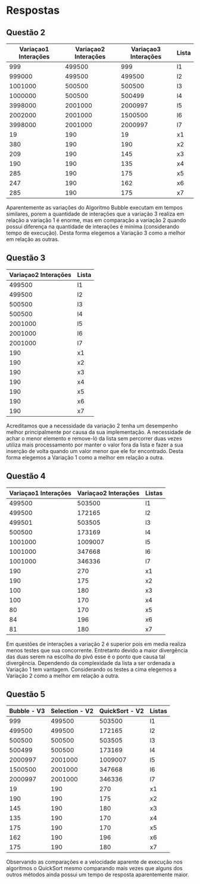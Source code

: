 # Respostas

## Questão 2

| Variaçao1 Interações | Variaçao2 Interações | Variaçao3 Interações | Lista |
| -------------------- | -------------------- | -------------------- | ----- |
| 999                  | 499500               | 999                  | l1    |
| 999000               | 499500               | 499500               | l2    |
| 1001000              | 500500               | 500500               | l3    |
| 1000000              | 500500               | 500499               | l4    |
| 3998000              | 2001000              | 2000997              | l5    |
| 2002000              | 2001000              | 1500500              | l6    |
| 3998000              | 2001000              | 2000997              | l7    |
| 19                   | 190                  | 19                   | x1    |
| 380                  | 190                  | 190                  | x2    |
| 209                  | 190                  | 145                  | x3    |
| 190                  | 190                  | 135                  | x4    |
| 285                  | 190                  | 175                  | x5    |
| 247                  | 190                  | 162                  | x6    |
| 285                  | 190                  | 175                  | x7    |

Aparentemente as variações do Algoritmo Bubble executam em tempos similares, porem a quantidade de interações que a variação 3 realiza em relação a variação 1 é enorme, mas em comparação a variação 2 quando possui diferença na quantidade de interações é mínima (considerando tempo de execução). Desta forma elegemos a Variação 3 como a melhor em relação as outras.

## Questão 3

| Variaçao2 Interações | Lista |
| -------------------- | ----- |
| 499500               | l1    |
| 499500               | l2    |
| 500500               | l3    |
| 500500               | l4    |
| 2001000              | l5    |
| 2001000              | l6    |
| 2001000              | l7    |
| 190                  | x1    |
| 190                  | x2    |
| 190                  | x3    |
| 190                  | x4    |
| 190                  | x5    |
| 190                  | x6    |
| 190                  | x7    |

Acreditamos que a necessidade da variação 2 tenha um desempenho melhor principalmente por causa da sua implementação. A necessidade de achar o menor elemento e remove-ló da lista sem percorrer duas vezes utiliza mais processamento por manter o valor fora da lista e fazer a sua inserção de volta quando um valor menor que ele for encontrado. Desta forma elegemos a Variação 1 como a melhor em relação a outra.

## Questão 4

| Variaçao1 Interações | Variaçao2 Interações | Listas |
| -------------------- | -------------------- | ------ |
| 499500               | 503500               | l1     |
| 499500               | 172165               | l2     |
| 499501               | 503505               | l3     |
| 500500               | 173169               | l4     |
| 1001000              | 1009007              | l5     |
| 1001000              | 347668               | l6     |
| 1001000              | 346336               | l7     |
| 190                  | 270                  | x1     |
| 190                  | 175                  | x2     |
| 100                  | 180                  | x3     |
| 100                  | 170                  | x4     |
| 80                   | 170                  | x5     |
| 84                   | 196                  | x6     |
| 81                   | 180                  | x7     |

Em questões de interações a variação 2 é superior pois em media realiza menos testes que sua concorrente. Entretanto devido a maior divergência das duas serem na escolha do pivô esse é o ponto que causa tal divergência. Dependendo da complexidade da lista a ser ordenada a Variação 1 tem vantagem. Considerando os testes a cima elegemos a Variação 2 como a melhor em relação a outra.

## Questão 5

| Bubble - V3 | Selection - V2 | QuickSort - V2 | Listas |
| ----------- | -------------- | -------------- | ------ |
| 999         | 499500         | 503500         | l1     |
| 499500      | 499500         | 172165         | l2     |
| 500500      | 500500         | 503505         | l3     |
| 500499      | 500500         | 173169         | l4     |
| 2000997     | 2001000        | 1009007        | l5     |
| 1500500     | 2001000        | 347668         | l6     |
| 2000997     | 2001000        | 346336         | l7     |
| 19          | 190            | 270            | x1     |
| 190         | 190            | 175            | x2     |
| 145         | 190            | 180            | x3     |
| 135         | 190            | 170            | x4     |
| 175         | 190            | 170            | x5     |
| 162         | 190            | 196            | x6     |
| 175         | 190            | 180            | x7     |

Observando as comparações e a velocidade aparente de execução nos algoritmos o QuickSort mesmo comparando mais vezes que alguns dos outros métodos ainda possui um tempo de resposta aparentemente maior.
